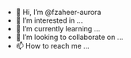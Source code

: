- 👋 Hi, I’m @fzaheer-aurora
- 👀 I’m interested in ...
- 🌱 I’m currently learning ...
- 💞️ I’m looking to collaborate on ...
- 📫 How to reach me ...

<!---
fzaheer-aurora/fzaheer-aurora is a ✨ special ✨ repository because its `README.md` (this file) appears on your GitHub profile.
You can click the Preview link to take a look at your changes.
--->
